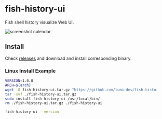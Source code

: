 # fish-history-ui

Fish shell history visualize Web UI.

![screenshot calendar](https://user-images.githubusercontent.com/29811106/130643544-cb9ccdc7-fcff-427b-8211-90c84b373449.png)

## Install

Check [releases](https://github.com/luma-dev/fish-history-ui/releases) and download and install corresponding binary.

### Linux Install Example

```bash
VERSION=1.0.0
ARCH=$(arch)
wget -O fish-history-ui.tar.gz "https://github.com/luma-dev/fish-history-ui/releases/download/v${VERSION}/fish-history-ui_${VERSION}_Linux_${ARCH}.tar.gz"
tar -xvf ./fish-history-ui.tar.gz
sudo install fish-history-ui /usr/local/bin/
rm ./fish-history-ui.tar.gz ./fish-history-ui

fish-history-ui --version
```
